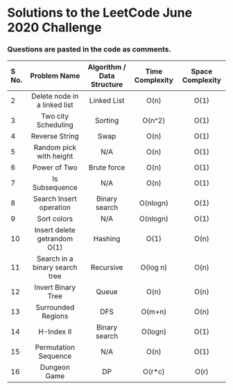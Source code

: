# Solutions to the LeetCode June 2020 Challenge

### Questions are pasted in the code as comments.
| S No. | Problem Name | Algorithm / Data Structure | Time Complexity | Space Complexity |
| :--- | :---: | :---: | :---: | :---: | 
| 2 | Delete node in a linked list | Linked List | O(n) | O(1) |
| 3 | Two city Scheduling | Sorting | O(n^2) | O(1) |
| 4 | Reverse String | Swap | O(n)| O(1) |
| 5 | Random pick with height | N/A| O(n)| O(1) |
| 6 | Power of Two  | Brute force| O(n)| O(1) |
| 7 | Is Subsequence| N/A| O(n)| O(1) |
| 8 | Search Insert operation| Binary search| O(nlogn)| O(1) |
| 9 | Sort colors| N/A| O(nlogn)| O(1) |
| 10 | Insert delete getrandom O(1)|Hashing|O(1)| O(n) |
| 11 | Search in a binary search tree|Recursive|O(log n)| O(n) |
| 12 | Invert Binary Tree| Queue | O(n) | O(n) |
| 13 | Surrounded Regions| DFS | O(m+n) | O(n) |
| 14 | H-Index II| Binary search | O(logn) | O(1) |
| 15 | Permutation Sequence| N/A| O(n) | O(1) |
| 16 | Dungeon Game| DP| O(r*c) | O(r) |